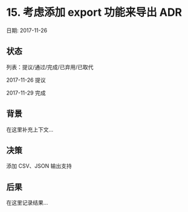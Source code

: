 # 15. 考虑添加 export 功能来导出 ADR

日期: 2017-11-26

## 状态

列表：提议/通过/完成/已弃用/已取代

2017-11-26 提议 

2017-11-29 完成

## 背景

在这里补充上下文...

## 决策

添加 CSV、JSON 输出支持

## 后果

在这里记录结果...
